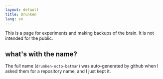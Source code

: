 ```yaml
---
layout: default
title: Drunken
lang: en
---
```

This is a page for experiments and making backups of the brain. It is not
intended for the public.

## what's with the name?
The full name (`drunken-octo-batman`) was auto-generated by github when
I asked them for a repository name, and I just kept it.
